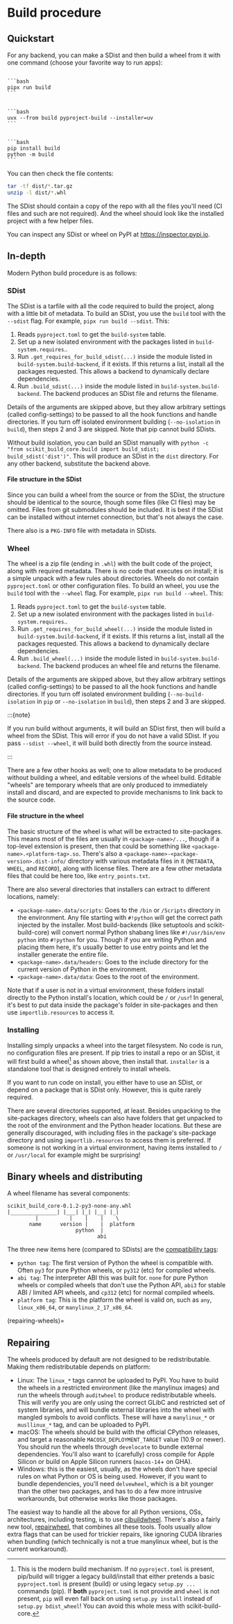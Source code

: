 # Build procedure

## Quickstart

For any backend, you can make a SDist and then build a wheel from it with one
command (choose your favorite way to run apps):

````{tab} pipx

```bash
pipx run build
```

````

````{tab} uv

```bash
uvx --from build pyproject-build --installer=uv
```

````

````{tab} pip

```bash
pip install build
python -m build
```

````

You can then check the file contents:

```bash
tar -tf dist/*.tar.gz
unzip -l dist/*.whl
```

The SDist should contain a copy of the repo with all the files you'll need (CI
files and such are not required). And the wheel should look like the installed
project with a few helper files.

You can inspect any SDist or wheel on PyPI at <https://inspector.pypi.io>.

## In-depth

Modern Python build procedure is as follows:

### SDist

The SDist is a tarfile with all the code required to build the project, along
with a little bit of metadata. To build an SDist, you use the `build` tool with
the `--sdist` flag. For example, `pipx run build --sdist`. This:

1. Reads `pyproject.toml` to get the `build-system` table.
2. Set up a new isolated environment with the packages listed in
   `build-system.requires`..
3. Run `.get_requires_for_build_sdist(...)` inside the module listed in
   `build-system.build-backend`, if it exists. If this returns a list, install
   all the packages requested. This allows a backend to dynamically declare
   dependencies.
4. Run `.build_sdist(...)` inside the module listed in
   `build-system.build-backend`. The backend produces an SDist file and returns
   the filename.

Details of the arguments are skipped above, but they allow arbitrary settings
(called config-settings) to be passed to all the hook functions and handle
directories. If you turn off isolated environment building (`--no-isolation` in
`build`), then steps 2 and 3 are skipped. Note that pip cannot build SDists.

Without build isolation, you can build an SDist manually with
`python -c "from scikit_build_core.build import build_sdist; build_sdist('dist')"`.
This will produce an SDist in the `dist` directory. For any other backend,
substitute the backend above.

#### File structure in the SDist

Since you can build a wheel from the source or from the SDist, the structure
should be identical to the source, though some files (like CI files) may be
omitted. Files from git submodules should be included. It is best if the SDist
can be installed without internet connection, but that's not always the case.

There also is a `PKG-INFO` file with metadata in SDists.

### Wheel

The wheel is a zip file (ending in `.whl`) with the built code of the project,
along with required metadata. There is no code that executes on install; it is a
simple unpack with a few rules about directories. Wheels do not contain
`pyproject.toml` or other configuration files. To build an wheel, you use the
`build` tool with the `--wheel` flag. For example, `pipx run build --wheel`.
This:

1. Reads `pyproject.toml` to get the `build-system` table.
2. Set up a new isolated environment with the packages listed in
   `build-system.requires`..
3. Run `.get_requires_for_build_wheel(...)` inside the module listed in
   `build-system.build-backend`, if it exists. If this returns a list, install
   all the packages requested. This allows a backend to dynamically declare
   dependencies.
4. Run `.build_wheel(...)` inside the module listed in
   `build-system.build-backend`. The backend produces an wheel file and returns
   the filename.

Details of the arguments are skipped above, but they allow arbitrary settings
(called config-settings) to be passed to all the hook functions and handle
directories. If you turn off isolated environment building
(`--no-build-isolation` in `pip` or `--no-isolation` in `build`), then steps 2
and 3 are skipped.

:::{note}

If you run build without arguments, it will build an SDist first, then will
build a wheel from the SDist. This will error if you do not have a valid SDist.
If you pass `--sdist --wheel`, it will build both directly from the source
instead.

:::

There are a few other hooks as well; one to allow metadata to be produced
without building a wheel, and editable versions of the wheel build. Editable
"wheels" are temporary wheels that are only produced to immediately install and
discard, and are expected to provide mechanisms to link back to the source code.

#### File structure in the wheel

The basic structure of the wheel is what will be extracted to site-packages.
This means most of the files are usually in `<package-name>/...`, though if a
top-level extension is present, then that could be something like
`<package-name>.<platform-tag>.so`. There's also a
`<package-name>-<package-version>.dist-info/` directory with various metadata
files in it (`METADATA`, `WHEEL`, and `RECORD`), along with license files. There
are a few other metadata files that could be here too, like `entry_points.txt`.

There are also several directories that installers can extract to different
locations, namely:

- `<package-name>.data/scripts`: Goes to the `/bin` or `/Scripts` directory in
  the environment. Any file starting with `#!python` will get the correct path
  injected by the installer. Most build-backends (like setuptools and
  scikit-build-core) will convert normal Python shabang lines like
  `#!/usr/bin/env python` into `#!python` for you. Though if you are writing
  Python and placing them here, it's usually better to use entry points and let
  the installer generate the entire file.
- `<package-name>.data/headers`: Goes to the include directory for the current
  version of Python in the environment.
- `<package-name>.data/data`: Goes to the root of the environment.

Note that if a user is not in a virtual environment, these folders install
directly to the Python install's location, which could be `/` or `/usr`! In
general, it's best to put data inside the package's folder in site-packages and
then use `importlib.resources` to access it.

### Installing

Installing simply unpacks a wheel into the target filesystem. No code is run, no
configuration files are present. If pip tries to install a repo or an SDist, it
will first build a wheel[^1] as shown above, then install that. `installer` is a
standalone tool that is designed entirely to install wheels.

If you want to run code on install, you either have to use an SDist, or depend
on a package that is SDist only. However, this is quite rarely required.

There are several directories supported, at least. Besides unpacking to the
site-packages directory, wheels can also have folders that get unpacked to the
root of the environment and the Python header locations. But these are generally
discouraged, with including files in the package's site-package directory and
using `importlib.resources` to access them is preferred. If someone is not
working in a virtual environment, having items installed to `/` or `/usr/local`
for example might be surprising!

## Binary wheels and distributing

A wheel filename has several components:

```
scikit_build_core-0.1.2-py3-none-any.whl
|_______________| |___| |_| |__| |_|
         |          |    |    |    \
       name      version |    |  platform
                      python  |
                             abi
```

The three new items here (compared to SDists) are the [compatibility tags][]:

- `python tag`: The first version of Python the wheel is compatible with. Often
  `py3` for pure Python wheels, or `py312` (etc) for compiled wheels.
- `abi tag`: The interpreter ABI this was built for. `none` for pure Python
  wheels or compiled wheels that don't use the Python API, `abi3` for stable ABI
  / limited API wheels, and `cp312` (etc) for normal compiled wheels.
- `platform tag`: This is the platform the wheel is valid on, such as `any`,
  `linux_x86_64`, or `manylinux_2_17_x86_64`.

(repairing-wheels)=

## Repairing

The wheels produced by default are not designed to be redistributable. Making
them redistributable depends on platform:

- Linux: The `linux_*` tags cannot be uploaded to PyPI. You have to build the
  wheels in a restricted environment (like the manylinux images) and run the
  wheels through `auditwheel` to produce redistributable wheels. This will
  verify you are only using the correct GLibC and restricted set of system
  libraries, and will bundle external libraries into the wheel with mangled
  symbols to avoid conflicts. These will have a `manylinux_*` or `musllinux_*`
  tag, and can be uploaded to PyPI.
- macOS: The wheels should be build with the official CPython releases, and
  target a reasonable `MACOSX_DEPLOYMENT_TARGET` value (10.9 or newer). You
  should run the wheels through `develocate` to bundle external dependencies.
  You'll also want to (carefully) cross compile for Apple Silicon or build on
  Apple Silicon runners (`macos-14`+ on GHA).
- Windows: this is the easiest, usually, as the wheels don't have special rules
  on what Python or OS is being used. However, if you want to bundle
  dependencies, you'll need `delvewheel`, which is a bit younger than the other
  two packages, and has to do a few more intrusive workarounds, but otherwise
  works like those packages.

The easiest way to handle all the above for all Python versions, OSs,
architectures, including testing, is to use [cibuildwheel][]. There's also a
fairly new tool, [repairwheel][], that combines all these tools. Tools usually
allow extra flags that can be used for trickier repairs, like ignoring CUDA
libraries when bundling (which technically is not a true manylinux wheel, but is
the current workaround).

<!-- prettier-ignore-start -->

[^1]: This is the modern build mechanism. If no `pyproject.toml` is present,
      pip/build will trigger a legacy build/install that either pretends a basic
      `pyproject.toml` is present (build) or using legacy `setup.py ...` commands
      (pip). If **both** `pyproject.toml` is not provide and `wheel` is not
      present, `pip` will even fall back on using `setup.py install` instead of
      `setup.py bdist_wheel`! You can avoid this whole mess with
      scikit-build-core.

[repairwheel]: https://github.com/jvolkman/repairwheel
[cibuildwheel]: https://cibuildwheel.pypa.io
[compatibility tags]: https://packaging.python.org/en/latest/specifications/binary-distribution-format

<!-- prettier-ignore-end -->
